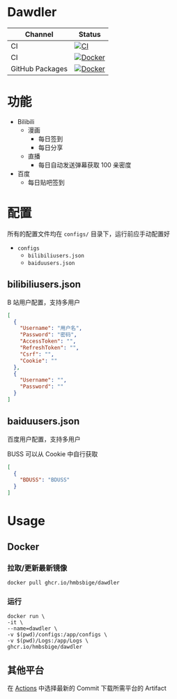# Dawdler
Channel | Status
-|-
CI | [![CI](https://github.com/HMBSbige/Dawdler/workflows/CI/badge.svg)](https://github.com/HMBSbige/Dawdler/actions?query=workflow%3ACI)
CI | [![Docker](https://github.com/HMBSbige/Dawdler/workflows/Docker/badge.svg)](https://github.com/HMBSbige/Dawdler/actions?query=workflow%3ADocker)
GitHub Packages | [![Docker](https://img.shields.io/badge/Docker-dawdler-blue)](https://github.com/users/HMBSbige/packages/container/package/dawdler)


# 功能
* Bilibili
  * 漫画
    * 每日签到
    * 每日分享
  * 直播
    * 每日自动发送弹幕获取 100 亲密度
* 百度
  * 每日贴吧签到

# 配置
所有的配置文件均在 `configs/` 目录下，运行前应手动配置好

* `configs`
  * `bilibiliusers.json`
  * `baiduusers.json`

## bilibiliusers.json
B 站用户配置，支持多用户
```json
[
  {
    "Username": "用户名",
    "Password": "密码",
    "AccessToken": "",
    "RefreshToken": "",
    "Csrf": "",
    "Cookie": ""
  },
  {
    "Username": "",
    "Password": ""
  }
]
```

## baiduusers.json
百度用户配置，支持多用户

BUSS 可以从 Cookie 中自行获取

```json
[
  {
    "BDUSS": "BDUSS"
  }
]
```


# Usage
## Docker
### 拉取/更新最新镜像
```
docker pull ghcr.io/hmbsbige/dawdler
```
### 运行
```
docker run \
-it \
--name=dawdler \
-v $(pwd)/configs:/app/configs \
-v $(pwd)/Logs:/app/Logs \
ghcr.io/hmbsbige/dawdler
```

## 其他平台
在 [Actions](https://github.com/HMBSbige/Dawdler/actions?query=workflow%3ACI+branch%3Amaster+is%3Asuccess) 中选择最新的 Commit 下载所需平台的 Artifact
